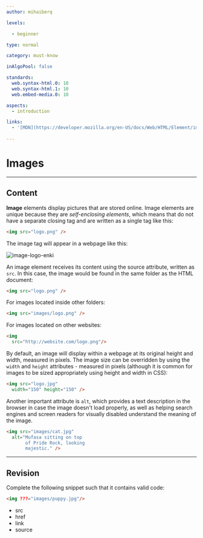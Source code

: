 ```yaml
---
author: mihaiberq

levels:

  - beginner

type: normal

category: must-know

inAlgoPool: false

standards:
  web.syntax-html.0: 10
  web.syntax-html.1: 10
  web.embed-media.0: 10

aspects:
  - introduction

links:
  - '[MDN](https://developer.mozilla.org/en-US/docs/Web/HTML/Element/img){documentation}'
  
---
```


# Images

---
## Content

**Image** elements display pictures that are stored online. Image elements are unique because they are *self-enclosing elements*, which means that do not have a separate closing tag and are written as a single tag like this:

```html
<img src="logo.png" />
```
The image tag will appear in a webpage like this: 

![image-logo-enki](%3Csvg%20xmlns%3D%22http%3A%2F%2Fwww.w3.org%2F2000%2Fsvg%22%20xmlns%3Axlink%3D%22http%3A%2F%2Fwww.w3.org%2F1999%2Fxlink%22%20width%3D%22320%22%20height%3D%22115%22%3E%3Cdefs%3E%3ClinearGradient%20id%3D%22b%22%20x1%3D%2250%25%22%20x2%3D%2250%25%22%20y1%3D%220%25%22%20y2%3D%22100%25%22%3E%3Cstop%20offset%3D%220%25%22%20stop-color%3D%22%23404956%22%2F%3E%3Cstop%20offset%3D%22100%25%22%20stop-opacity%3D%22.5%22%2F%3E%3C%2FlinearGradient%3E%3Cpath%20id%3D%22a%22%20d%3D%22M20%2020h205v75H20z%22%2F%3E%3C%2Fdefs%3E%3Cg%20fill%3D%22none%22%20fill-rule%3D%22evenodd%22%3E%3Crect%20width%3D%22320%22%20height%3D%22115%22%20fill%3D%22%23FFF%22%20rx%3D%229%22%2F%3E%3Cuse%20fill%3D%22%23292C33%22%20xlink%3Ahref%3D%22%23a%22%2F%3E%3Cuse%20fill%3D%22url%28%23b%29%22%20xlink%3Ahref%3D%22%23a%22%2F%3E%3Cpath%20fill%3D%22%23FFF%22%20fill-opacity%3D%22.6%22%20d%3D%22M56.46429%2053.91184v4.0197l-10.125%206.31669%2010.125%206.31668v4.0197L42%2065.39672v-2.29697l14.46429-9.1879zM183.75%2042.42697h3.47143l-12.15%2037.32584H171.6l12.15-37.32584zm5.78571%2011.48487L204%2063.09974v2.29698l-14.46429%209.1879V70.5649l10.125-6.31668-10.125-6.31668v-4.0197z%22%2F%3E%3Cpath%20fill%3D%22%23FFF%22%20fill-opacity%3D%22.6%22%20d%3D%22M56.46429%2053.91184v4.0197l-10.125%206.31669%2010.125%206.31668v4.0197L42%2065.39672v-2.29697l14.46429-9.1879zM183.75%2042.42697h3.47143l-12.15%2037.32584H171.6l12.15-37.32584zm5.78571%2011.48487L204%2063.09974v2.29698l-14.46429%209.1879V70.5649l10.125-6.31668-10.125-6.31668v-4.0197z%22%2F%3E%3Cpath%20fill%3D%22%23F96E44%22%20d%3D%22M64.68%2063.11672v-.25924c0-11.3852%204.91021-17.07772%2014.73078-17.07772%202.05597%200%203.92054.31866%205.59376.95597%201.67321.6373%203.00192%201.38803%203.98616%202.25218.98425.86415%201.84818%201.99293%202.59183%203.38638.74365%201.39344%201.27404%202.57623%201.59119%203.5484.31715.97217.5632%202.14956.73818%203.5322.17498%201.33944.26246%202.18198.26246%202.52764v1.42584l-.13123%202.3332H69.6012c.3062%203.32698%201.33418%205.74117%203.08394%207.24263%201.74977%201.50147%204.34157%202.25219%207.7755%202.25219%204.42448%200%207.99401-.67553%2010.68634-2.04826l.82925%204.51108C88.73916%2079.23308%2084.81318%2080%2080.19817%2080h-.19685c-1.96849%200-3.7729-.23224-5.41331-.69672-1.64041-.46448-3.25345-1.26921-4.83918-2.41421-1.58573-1.145-2.82695-2.86788-3.7237-5.16868-.89676-2.3008-1.34513-5.09305-1.34513-8.37683v-.22684zm5.50043-1.62028c.21872-4.0615%201.07718-6.94557%202.57542-8.65227%201.49824-1.7067%203.9096-2.56004%207.23416-2.56004%202.14346%200%203.94241.48608%205.3969%201.45825%201.4545.97217%202.4606%202.18737%203.01834%203.64562.55774%201.45826.92956%202.65185%201.11547%203.58081.18592.92897.27887%201.7715.27887%202.52763H70.18043zm27.91731%2017.98292v-30.4612c4.35324-2.16037%209.03127-3.24054%2014.03424-3.24054%204.17997%200%207.4232%201.05857%209.72976%203.17574%202.30656%202.11717%203.45983%205.09845%203.45983%208.94392v21.58208h-4.80803V57.89728c0-.92896-.09746-1.7553-.29238-2.47902-.19492-.72373-.57393-1.49605-1.13703-2.317-.5631-.82094-1.47272-1.45284-2.72888-1.89572-1.25616-.44288-2.83716-.66431-4.74305-.66431-2.79387%200-5.70681.44287-8.73892%201.32863v27.6095h-4.77554zm31.85767.00215V37.19006h4.86742v25.44058l15.11603-16.33239h6.08192l-13.86395%2015.263%2016.18087%2017.92026h-6.47893L138.9996%2064.93143l-4.17676%204.47196v10.07812h-4.86742zm30.6992-38.33238V36h5.21308v5.14913h-5.21307zm0%205.14912h5.21308v33.18326h-5.21307V46.29825z%22%2F%3E%3C%2Fg%3E%3C%2Fsvg%3E)

An image element receives its content using the source attribute, written as `src`. In this case, the image would be found in the same folder as the HTML document:

```html
<img src="logo.png" />
```

For images located inside other folders:
```html
<img src="images/logo.png" />
```

For images located on other websites:
```html
<img
  src="http://website.com/logo.png"/>
```

By default, an image will display within a webpage at its original height and width, measured in pixels. The image size can be overridden by using the `width` and `height` attributes - measured in pixels (although it is common for images to be sized appropriately using height and width in CSS):

```html
<img src="logo.jpg"
  width="150" height="150" />
```

Another important attribute is `alt`, which provides a text description in the browser in case the image doesn't load properly, as well as helping search engines and screen readers for visually disabled understand the meaning of the image. 

```html
<img src="images/cat.jpg"
  alt="Mufasa sitting on top
       of Pride Rock, looking 
       majestic." />
```

---
## Revision

Complete the following snippet such that it contains valid code:
```html
<img ???="images/puppy.jpg"/>
```

* src
* href
* link
* source
